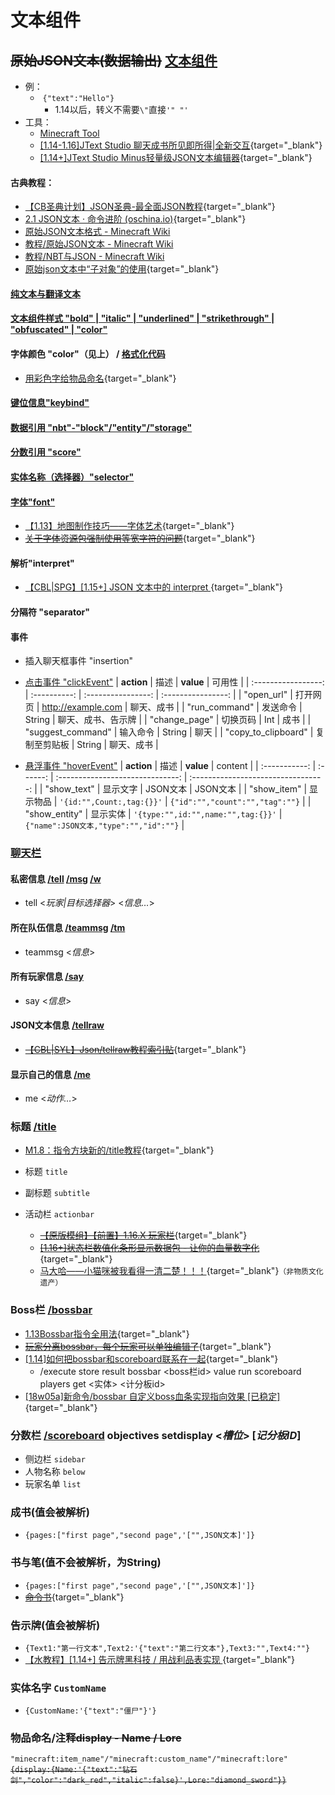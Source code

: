 # 文本组件

## ~~原始JSON文本(数据输出)~~ [文本组件](https://zh.minecraft.wiki/w/%E6%96%87%E6%9C%AC%E7%BB%84%E4%BB%B6)

- 例：
  - ​	`{"text":"Hello"}`
    - 1.14以后，转义不需要`\"`直接`'" "'`
- 工具：
  - [Minecraft Tool](https://minecraft.tools/en/tellraw.php)
  - [[1.14-1.16]JText Studio 聊天成书所见即所得|全新交互](/datapack-index/save/986663.html){target="_blank"}
  - [[1.14+]JText Studio Minus轻量级JSON文本编辑器](/datapack-index/save/1103385.html){target="_blank"}
#### 古典教程：
  - [【CB圣典计划】JSON圣典-最全面JSON教程](/datapack-index/save/431678.html){target="_blank"}
  - [2.1 JSON文本 · 命令进阶 (oschina.io)](https://mc-command.oschina.io/command-tutorial/output/common-format/json/json.html){target="_blank"}
  - [原始JSON文本格式 - Minecraft Wiki](https://zh.minecraft.wiki/w/%E6%96%87%E6%9C%AC%E7%BB%84%E4%BB%B6)
  - [教程/原始JSON文本 - Minecraft Wiki](https://zh.minecraft.wiki/w/Tutorial:%E6%96%87%E6%9C%AC%E7%BB%84%E4%BB%B6)
  - [教程/NBT与JSON - Minecraft Wiki](https://zh.minecraft.wiki/w/Tutorial:NBT%E4%B8%8EJSON)
  - [原始json文本中“子对象”的使用](/datapack-index/save/1076989.html){target="_blank"}
#### [纯文本与翻译文本](https://zh.minecraft.wiki/w/%E6%96%87%E6%9C%AC%E7%BB%84%E4%BB%B6#%E7%BA%AF%E6%96%87%E6%9C%AC)
#### [文本组件样式 "bold" | "italic" | "underlined" | "strikethrough" | "obfuscated" | "color"](https://zh.minecraft.wiki/w/%E6%96%87%E6%9C%AC%E7%BB%84%E4%BB%B6#%E6%96%87%E6%9C%AC%E7%BB%84%E4%BB%B6%E6%A0%B7%E5%BC%8F)
#### 字体颜色 "color"（见上） / [格式化代码](https://zh.minecraft.wiki/w/%E6%A0%BC%E5%BC%8F%E5%8C%96%E4%BB%A3%E7%A0%81)
  - [用彩色字给物品命名](/resources/【1.14-1.16.1】用彩色字给物品命名%20_%20获取玩家头颅%20-%20Minecraft(我的世界)中文论坛%20-%20Powered%20by%20Discuz!.html){target="_blank"}
#### [键位信息"keybind"](https://zh.minecraft.wiki/w/%E6%96%87%E6%9C%AC%E7%BB%84%E4%BB%B6#%E6%8C%89%E9%94%AE%E7%BB%91%E5%AE%9A)
#### [数据引用 "nbt"-"block"/"entity"/"storage"](https://zh.minecraft.wiki/w/%E6%96%87%E6%9C%AC%E7%BB%84%E4%BB%B6#NBT%E6%A0%87%E7%AD%BE%E5%80%BC)
#### [分数引用 "score"](https://zh.minecraft.wiki/w/%E6%96%87%E6%9C%AC%E7%BB%84%E4%BB%B6#%E8%AE%B0%E5%88%86%E6%9D%BF%E5%88%86%E6%95%B0)
#### [实体名称（选择器）"selector"](https://zh.minecraft.wiki/w/%E6%96%87%E6%9C%AC%E7%BB%84%E4%BB%B6#NBT%E6%A0%87%E7%AD%BE%E5%80%BC)
#### [字体"font"](https://zh.minecraft.wiki/w/%E6%96%87%E6%9C%AC%E7%BB%84%E4%BB%B6#%E5%AD%97%E4%BD%93)
  - [【1.13】地图制作技巧——字体艺术](/datapack-index/save/835539.html){target="_blank"}
  - [~~关于字体资源包强制使用等宽字符的问题~~](/datapack-index/save/1275778.html){target="_blank"}
#### 解析"interpret"
  - [【CBL|SPG】[1.15+] JSON 文本中的 interpret ](/datapack-index/save/921501.html){target="_blank"}
#### 分隔符 "separator"


#### 事件

- 插入聊天框事件 "insertion"

- [点击事件 "clickEvent"](https://zh.minecraft.wiki/w/%E6%96%87%E6%9C%AC%E7%BB%84%E4%BB%B6#%E7%82%B9%E5%87%BB%E4%BA%8B%E4%BB%B6)
  |     **action**      |     描述     |     **value**      |       可用性       |
  | :-----------------: | :----------: | :----------------: | :----------------: |
  |     "open_url"      |   打开网页   | http://example.com |     聊天、成书     |
  |    "run_command"    |   发送命令   |       String       | 聊天、成书、告示牌 |
  |    "change_page"    |   切换页码   |        Int         |        成书        |
  |  "suggest_command"  |   输入命令   |       String       |        聊天        |
  | "copy_to_clipboard" | 复制至剪贴板 |       String       |     聊天、成书     |

- [悬浮事件 "hoverEvent"](https://zh.minecraft.wiki/w/%E6%96%87%E6%9C%AC%E7%BB%84%E4%BB%B6#%E6%82%AC%E5%81%9C%E4%BA%8B%E4%BB%B6)
  |  **action**   |   描述   |            **value**             |               content               |
  | :-----------: | :------: | :------------------------------: | :---------------------------------: |
  |  "show_text"  | 显示文字 |             JSON文本             |              JSON文本               |
  |  "show_item"  | 显示物品 |     `'{id:"",Count:,tag:{}}'`      |    `{"id":"","count":"","tag":""}`    |
  | "show_entity" | 显示实体 | `'{type:"",id:"",name:"",tag:{}}'` | `{"name":JSON文本,"type":"","id":""}` |

### [聊天栏](https://zh.minecraft.wiki/w/%E8%81%8A%E5%A4%A9)

#### 私密信息 [/tell](https://zh.minecraft.wiki/w/%E5%91%BD%E4%BB%A4/tell) [/msg](https://zh.minecraft.wiki/w/%E5%91%BD%E4%BB%A4/msg) [/w](https://zh.minecraft.wiki/w/%E5%91%BD%E4%BB%A4/w)

  - tell <*玩家\|目标选择器*> <*信息…*>

#### 所在队伍信息 [/teammsg](https://zh.minecraft.wiki/w/%E5%91%BD%E4%BB%A4/teammsg) [/tm](https://zh.minecraft.wiki/w/%E5%91%BD%E4%BB%A4/tm)

  - teammsg <*信息*>

#### 所有玩家信息 [/say](https://zh.minecraft.wiki/w/%E5%91%BD%E4%BB%A4/say)

  - say <*信息*>

#### JSON文本信息 [/tellraw](https://zh.minecraft.wiki/w/%E5%91%BD%E4%BB%A4/tellraw)
  - [~~【CBL|SYL】Json/tellraw教程索引贴~~](/datapack-index/save/205332.html){target="_blank"}

#### 显示自己的信息 [/me](https://zh.minecraft.wiki/w/%E5%91%BD%E4%BB%A4/me)
  - me <*动作…*>

### 标题 [/title](https://zh.minecraft.wiki/w/%E5%91%BD%E4%BB%A4/title)
  - [M1.8：指令方块新的/title教程](/datapack-index/save/276456.html){target="_blank"}

  - 标题 `title`

  - 副标题 `subtitle`

  - 活动栏 `actionbar`
    - [~~【原版模组】【前置】1.16.X 玩家栏~~](/datapack-index/save/1156574.html){target="_blank"}
    - [~~[1.16+]状态栏数值化条形显示数据包 - 让你的血量数字化~~](/datapack-index/save/1209691.html){target="_blank"}
    - [马大哈——小猫咪被我看得一清二楚！！！](/datapack-index/save/1047712.html){target="_blank"}`（非物质文化遗产）`

### Boss栏 [/bossbar](https://zh.minecraft.wiki/w/%E5%91%BD%E4%BB%A4/bossbar)
  - [1.13Bossbar指令全用法](/datapack-index/save/781746.html){target="_blank"}
  - [~~玩家分离bossbar，每个玩家可以单独编辑了~~](/datapack-index/save/1179992.html){target="_blank"}
  - [[1.14]如何把bossbar和scoreboard联系在一起](/datapack-index/save/864877.html){target="_blank"}
    - /execute store result bossbar <boss栏id> value run scoreboard players get <实体> <计分板id>
  - [[18w05a]新命令/bossbar 自定义boss血条实现指向效果 [已稳定]](/datapack-index/save/778336.html){target="_blank"}

### 分数栏 [/scoreboard](/index/命令2-数据操作.md/#scoreboard) objectives setdisplay <*槽位*> [*记分板ID*]
  - 侧边栏 `sidebar`
  - 人物名称 `below`
  - 玩家名单 `list`

### 成书(值会被解析) 
  - `{pages:["first page","second page",'["",JSON文本]']}`

### 书与笔(值不会被解析，为String)
  - `{pages:["first page","second page",'["",JSON文本]']}`
  - [~~命令书~~](/datapack-index/save/1190418.html){target="_blank"}

### 告示牌(值会被解析)
  - `{Text1:"第一行文本",Text2:'{"text":"第二行文本"},Text3:"",Text4:""}`
  - [【水教程】[1.14+] 告示牌黑科技 / 用战利品表实现 ](/datapack-index/save/1101560.html){target="_blank"}

### 实体名字 `CustomName`
  - `{CustomName:'{"text":"僵尸"}'}`

### 物品命名/注释~~display - Name / Lore~~ 
`"minecraft:item_name"/"minecraft:custom_name"/"minecraft:lore"`  
~~`{display:{Name:'{"text":"钻石剑","color":"dark_red","italic":false}',Lore:"diamond_sword"}}`~~